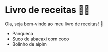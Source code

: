  # Livro de receitas :cook:
 
 Ola, seja bem-vindo ao meu livro de receitas! :wave:
 
  - Panqueca
  - Suco de abacaxi com coco
  - Bolinho de aipim
